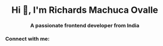 <h1 align="center">Hi 👋, I'm Richards Machuca Ovalle</h1>
<h3 align="center">A passionate frontend developer from India</h3>

<h3 align="left">Connect with me:</h3>
<p align="left">
</p>


